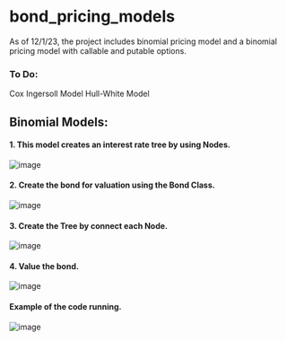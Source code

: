 # bond_pricing_models
As of 12/1/23, the project includes binomial pricing model and a binomial pricing model with callable and putable options.

### To Do:
Cox Ingersoll Model
Hull-White Model


## Binomial Models:
#### 1. This model creates an interest rate tree by using Nodes.

![image](https://github.com/mdrum29/bond_pricing_models/assets/96875916/b060b57f-4872-4813-9368-f6f768c823f5)

#### 2. Create the bond for valuation using the Bond Class.

![image](https://github.com/mdrum29/bond_pricing_models/assets/96875916/8429051a-4d48-4600-979e-d157f70ddd5a)

#### 3. Create the Tree by connect each Node.

![image](https://github.com/mdrum29/bond_pricing_models/assets/96875916/f454f3f9-cd59-45b7-8375-f1ffed62f5fe)

#### 4. Value the bond.

![image](https://github.com/mdrum29/bond_pricing_models/assets/96875916/f3142c9b-0e0c-4293-aa90-30fffe338c49)

#### Example of the code running.

![image](https://github.com/mdrum29/bond_pricing_models/assets/96875916/0e010499-28a4-4893-99f9-d56dbb038082)




